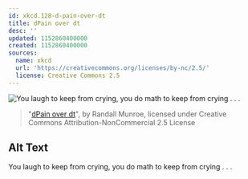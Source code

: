 ```yaml
---
id: xkcd.128-d-pain-over-dt
title: dPain over dt
desc: ''
updated: 1152860400000
created: 1152860400000
sources:
  name: xkcd
  url: 'https://creativecommons.org/licenses/by-nc/2.5/'
  license: Creative Commons 2.5
---
```

![You laugh to keep from crying, you do math to keep from crying . . .](https://imgs.xkcd.com/comics/dPain_over_dt.png)
> "[dPain over dt](https://xkcd.com/128/)", by Randall Munroe, licensed under Creative Commons Attribution-NonCommercial 2.5 License

## Alt Text
You laugh to keep from crying, you do math to keep from crying . . .
